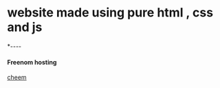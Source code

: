 # website made using pure html , css and js 

*----

#### Freenom hosting



[cheem](http://cheem.ml)
